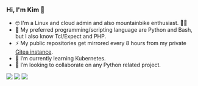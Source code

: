 ### Hi, I'm Kim 👋

- 🤓 I'm a Linux and cloud admin and also mountainbike enthusiast. 🚵‍♂️
- 💙 My preferred programming/scripting language are Python and Bash, but I also know Tcl/Expect and PHP.
- ⚡ My public repositories get mirrored every 8 hours from my private [Gitea instance](https://git.pyas.de).
- 🌱 I’m currently learning Kubernetes.
- 👯 I’m looking to collaborate on any Python related project.


[![](https://img.shields.io/badge/Email-kim%40drechsel.xyz-blue?style=flat-square&logo=appveyor)](mailto:kim@drechsel.xyz)
[![](https://img.shields.io/badge/Blog-drechsel.xyz-blue?style=flat-square&logo=appveyor)](https://drechsel.xyz)
[![](https://img.shields.io/badge/Xing-Find%20me%20on%20XING-green?style=flat-square&logo=appveyor)](https://www.xing.com/profile/KimOliver_Drechsel)

<!--
**kimdre/kimdre** is a ✨ _special_ ✨ repository because its `README.md` (this file) appears on your GitHub profile.

Here are some ideas to get you started:

- 🔭 I’m currently working on ...
- 🌱 I’m currently learning ...
- 👯 I’m looking to collaborate on ...
- 🤔 I’m looking for help with ...
- 💬 Ask me about ...
- 📫 How to reach me: ...
- 😄 Pronouns: ...
- ⚡ Fun fact: ...
-->
